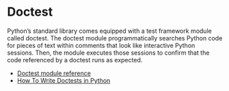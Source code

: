 # Doctest

Python’s standard library comes equipped with a test framework module called doctest. The doctest module programmatically searches Python code for pieces of text within comments that look like interactive Python sessions. Then, the module executes those sessions to confirm that the code referenced by a doctest runs as expected.

- [Doctest module reference](https://docs.python.org/3/library/doctest.html)
- [How To Write Doctests in Python](https://www.digitalocean.com/community/tutorials/how-to-write-doctests-in-python)
